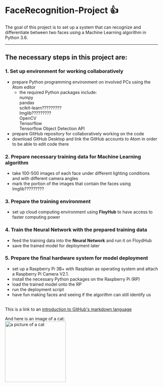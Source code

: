 # FaceRecognition-Project :+1:
The goal of this project is to set up a system that can recognize and differentiate between two faces using a Machine Learning algorithm in Python 3.6.

---

## The necessary steps in this project are:

### 1. Set up environment for working collaboratively
- prepare Python programming environment on involved PCs using the Atom editor
  - the required Python packages include: \
      numpy\
      pandas\
      scikit-learn?????????\
      Imglib?????????\
      OpenCV \
      Tensorflow \
      Tensorflow Object Detection API 
- prepare GitHub repository for collaboratively working on the code
- download GitHub Desktop and link the GitHub accounts to Atom in order to be able to edit code there



### 2. Prepare necessary training data for Machine Learning algorithm
- take 100-500 images of each face under different lighting conditions and with different camera angles
- mark the portion of the images that contain the faces using Imglib?????????



### 3. Prepare the training environment
- set up cloud computing environment using **FloyHub** to have access to faster computing power



### 4. Train the Neural Network with the prepared training data
- feed the training data into the **Neural Network** and run it on FloydHub
- save the trained model for deployment later



### 5. Prepare the final hardware system for model deployment
- set up a Raspberry Pi 3B+ with Raspbian as operating system and attach a Raspberry Pi Camera V2.1.
- install the necessary Python packages on the Raspberry Pi (RP)
- load the trained model onto the RP
- run the deployment script
- have fun making faces and seeing if the algorithm can still identify us

\
This is a link to an [introduction to GitHub's markdown language](https://help.github.com/articles/basic-writing-and-formatting-syntax/)

And here is an image of a cat:\
<img src="https://github.com/DataScienceMichael/OpenCV-Project/blob/master/Cat03.jpg" width="200" height="200" alt="a picture of a cat" />
